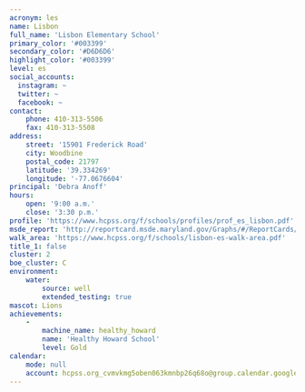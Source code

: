 ```yaml
---
acronym: les
name: Lisbon
full_name: 'Lisbon Elementary School'
primary_color: '#003399'
secondary_color: '#D6D6D6'
highlight_color: '#003399'
level: es
social_accounts:
  instagram: ~
  twitter: ~
  facebook: ~
contact:
    phone: 410-313-5506
    fax: 410-313-5508
address:
    street: '15901 Frederick Road'
    city: Woodbine
    postal_code: 21797
    latitude: '39.334269'
    longitude: '-77.0676604'
principal: 'Debra Anoff'
hours:
    open: '9:00 a.m.'
    close: '3:30 p.m.'
profile: 'https://www.hcpss.org/f/schools/profiles/prof_es_lisbon.pdf'
msde_report: 'http://reportcard.msde.maryland.gov/Graphs/#/ReportCards/ReportCardSchool/1//1/13/0407/'
walk_area: 'https://www.hcpss.org/f/schools/lisbon-es-walk-area.pdf'
title_1: false
cluster: 2
boe_cluster: C
environment:
    water:
        source: well
        extended_testing: true
mascot: Lions
achievements:
    -
        machine_name: healthy_howard
        name: 'Healthy Howard School'
        level: Gold
calendar:
    mode: null
    account: hcpss.org_cvmvkmg5oben063kmnbp26q68o@group.calendar.google.com
---
```

